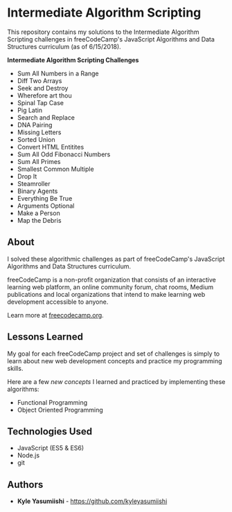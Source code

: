 # Intermediate Algorithm Scripting

This repository contains my solutions to the Intermediate Algorithm Scripting challenges in freeCodeCamp's JavaScript Algorithms and Data Structures curriculum (as of 6/15/2018).

<b>Intermediate Algorithm Scripting Challenges</b>
- Sum All Numbers in a Range
- Diff Two Arrays
- Seek and Destroy
- Wherefore art thou
- Spinal Tap Case
- Pig Latin
- Search and Replace
- DNA Pairing
- Missing Letters
- Sorted Union
- Convert HTML Entitites
- Sum All Odd Fibonacci Numbers
- Sum All Primes
- Smallest Common Multiple
- Drop It
- Steamroller
- Binary Agents
- Everything Be True
- Arguments Optional
- Make a Person
- Map the Debris

## About

I solved these algorithmic challenges as part of freeCodeCamp's JavaScript Algorithms and Data Structures curriculum.

freeCodeCamp is a non-profit organization that consists of an interactive learning web platform, an online community forum, chat rooms, Medium publications and local organizations that intend to make learning web development accessible to anyone.

Learn more at <a href="https://www.freecodecamp.org/">freecodecamp.org</a>.

## Lessons Learned

My goal for each freeCodeCamp project and set of challenges is simply to learn about new web development concepts and practice my programming skills.

Here are a few <em>new concepts</em> I learned and practiced by implementing these algorithms:

- Functional Programming
- Object Oriented Programming

## Technologies Used

* JavaScript (ES5 & ES6)
* Node.js
* git

## Authors

* **Kyle Yasumiishi** - https://github.com/kyleyasumiishi